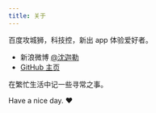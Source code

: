 ```yaml
---
title: 关于
---
```


百度攻城狮，科技控，新出 app 体验爱好者。

- 新浪微博 [@沈迦勒](http://weibo.com/jerry9032)
- [GitHub 主页](http://github.com/jerry9032)

在繁忙生活中记一些寻常之事。

Have a nice day. ♥
